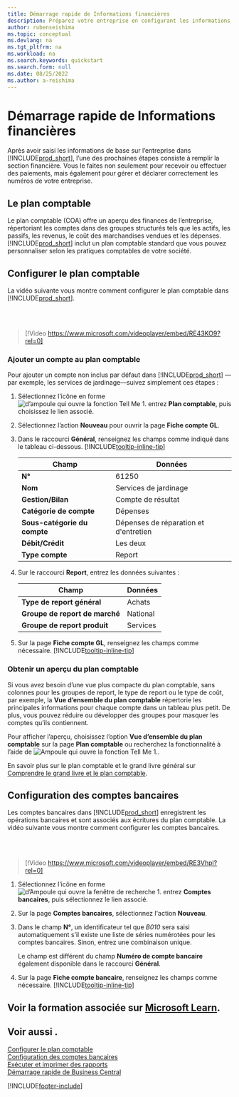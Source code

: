 ```yaml
---
title: Démarrage rapide de Informations financières
description: Préparez votre entreprise en configurant les informations financières dans Business Central.
author: rubenseishima
ms.topic: conceptual
ms.devlang: na
ms.tgt_pltfrm: na
ms.workload: na
ms.search.keywords: quickstart
ms.search.form: null
ms.date: 08/25/2022
ms.author: a-reishima
---
```


# <a name="financial-information-quick-start" />Démarrage rapide de Informations financières

Après avoir saisi les informations de base sur l’entreprise dans [!INCLUDE[prod_short](includes/prod_short.md)], l’une des prochaines étapes consiste à remplir la section financière. Vous le faites non seulement pour recevoir ou effectuer des paiements, mais également pour gérer et déclarer correctement les numéros de votre entreprise.

## <a name="the-chart-of-accounts" />Le plan comptable

Le plan comptable (COA) offre un aperçu des finances de l’entreprise, répertoriant les comptes dans des groupes structurés tels que les actifs, les passifs, les revenus, le coût des marchandises vendues et les dépenses. [!INCLUDE[prod_short](includes/prod_short.md)] inclut un plan comptable standard que vous pouvez personnaliser selon les pratiques comptables de votre société.

## <a name="set-up-the-chart-of-accounts" />Configurer le plan comptable

La vidéo suivante vous montre comment configurer le plan comptable dans [!INCLUDE[prod_short](includes/prod_short.md)].

<br /><br />

> [!Video https://www.microsoft.com/videoplayer/embed/RE43KO9?rel=0]

### <a name="add-an-account-to-the-chart-of-accounts" />Ajouter un compte au plan comptable

Pour ajouter un compte non inclus par défaut dans [!INCLUDE[prod_short](includes/prod_short.md)] —par exemple, les services de jardinage—suivez simplement ces étapes :

1. Sélectionnez l’icône en forme ![d’ampoule qui ouvre la fonction Tell Me 1.](media/ui-search/search_small.png "Dites-moi ce que vous voulez faire") entrez **Plan comptable**, puis choisissez le lien associé.
2. Sélectionnez l’action **Nouveau** pour ouvrir la page **Fiche compte GL**.
3. Dans le raccourci **Général**, renseignez les champs comme indiqué dans le tableau ci-dessous. [!INCLUDE[tooltip-inline-tip](includes/tooltip-inline-tip_md.md)]

   | Champ | Données |
   | --- | --- |
   | **N°** | 61250 |
   | **Nom** | Services de jardinage |
   | **Gestion/Bilan** | Compte de résultat |
   | **Catégorie de compte** | Dépenses |
   | **Sous-catégorie du compte** | Dépenses de réparation et d'entretien |
   | **Débit/Crédit** | Les deux |
   | **Type compte** | Report  |

4. Sur le raccourci **Report**, entrez les données suivantes :

   | Champ | Données |
   | --- | --- |
   | **Type de report général** | Achats |
   | **Groupe de report de marché** | National |
   | **Groupe de report produit** | Services |

5. Sur la page **Fiche compte GL**, renseignez les champs comme nécessaire. [!INCLUDE[tooltip-inline-tip](includes/tooltip-inline-tip_md.md)]

### <a name="get-an-overview-of-the-chart-of-accounts" />Obtenir un aperçu du plan comptable

Si vous avez besoin d’une vue plus compacte du plan comptable, sans colonnes pour les groupes de report, le type de report ou le type de coût, par exemple, la **Vue d’ensemble du plan comptable** répertorie les principales informations pour chaque compte dans un tableau plus petit. De plus, vous pouvez réduire ou développer des groupes pour masquer les comptes qu’ils contiennent.

Pour afficher l’aperçu, choisissez l’option **Vue d’ensemble du plan comptable** sur la page **Plan comptable** ou recherchez la fonctionnalité à l’aide de ![Ampoule qui ouvre la fonction Tell Me 1.](media/ui-search/search_small.png "Dites-moi ce que vous voulez faire").

En savoir plus sur le plan comptable et le grand livre général sur [Comprendre le grand livre et le plan comptable](finance-general-ledger.md).

## <a name="set-up-bank-accounts" />Configuration des comptes bancaires

Les comptes bancaires dans [!INCLUDE[prod_short](includes/prod_short.md)] enregistrent les opérations bancaires et sont associés aux écritures du plan comptable. La vidéo suivante vous montre comment configurer les comptes bancaires.

<br /><br />

> [!Video https://www.microsoft.com/videoplayer/embed/RE3Vhpl?rel=0]

1. Sélectionnez l’icône en forme ![d’Ampoule qui ouvre la fenêtre de recherche 1.](media/ui-search/search_small.png "Dites-moi ce que vous voulez faire") entrez **Comptes bancaires**, puis sélectionnez le lien associé.
2. Sur la page **Comptes bancaires**, sélectionnez l'action **Nouveau**.
3. Dans le champ **N°**, un identificateur tel que *B010* sera saisi automatiquement s’il existe une liste de séries numérotées pour les comptes bancaires. Sinon, entrez une combinaison unique.

   Le champ est différent du champ **Numéro de compte bancaire** également disponible dans le raccourci **Général**.
4. Sur la page **Fiche compte bancaire**, renseignez les champs comme nécessaire. [!INCLUDE[tooltip-inline-tip](includes/tooltip-inline-tip_md.md)]

## <a name="see-related-training-at-microsoft-learnlearnpathsset-up-financial-management-dynamics-365-business-central" />Voir la formation associée sur [Microsoft Learn](/learn/paths/set-up-financial-management-dynamics-365-business-central/).

## <a name="see-also" />Voir aussi .

[Configurer le plan comptable](finance-setup-chart-accounts.md)  
[Configuration des comptes bancaires](bank-how-setup-bank-accounts.md)  
[Exécuter et imprimer des rapports](ui-work-report.md)  
[Démarrage rapide de Business Central](quick-start-business-central.md)  

[!INCLUDE[footer-include](includes/footer-banner.md)]
